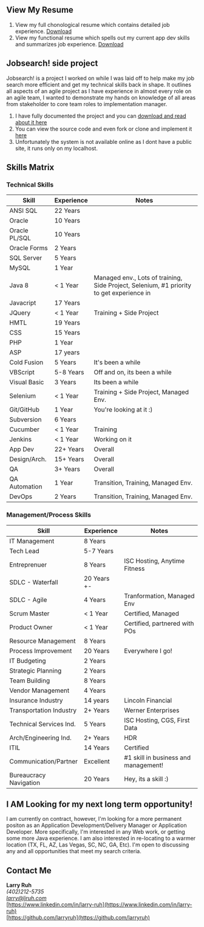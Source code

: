 ## View My Resume

1. View my full chonological resume which contains detailed job experience. [Download](https://github.com/larryruh/jobsearch/blob/master/LarryRuhMgmtResume2019.docx?raw=true)
2. View my functional resume which spells out my current app dev skills and summarizes job experience. [Download](https://github.com/larryruh/jobsearch/blob/master/LarryRuhResume2019.docx?raw=true)

## Jobsearch! side project

Jobsearch! is a project I worked on while I was laid off to help make my job search more efficient and get my technical skills back in shape. It outlines all aspects of an agile project as I have experience in almost every role on an agile team, I wanted to demonstrate my hands on knowledge of all areas from stakeholder to core team roles to implementation manager. 

1. I have fully documented the project and you can [download and read about it here](https://github.com/larryruh/jobsearch/blob/master/ReadMe.docx?raw=true)
2. You can view the source code and even fork or clone and implement it [here](https://github.com/larryruh/jobsearch/)
3. Unfortunately the system is not available online as I dont have a public site, it runs only on my localhost. 

## Skills Matrix

### Technical Skills

| Skill         | Experience    | Notes                           |
| ------------- | --------------| --------------------------------|
| ANSI SQL      | 22 Years      |                                 |
| Oracle        | 10 Years      |                                 |
| Oracle PL/SQL | 10 Years      |                                 |
| Oracle Forms  | 2 Years       |                                 |
| SQL Server    | 5 Years       |                                 |
| MySQL         | 1 Year        |                                 |
| Java 8        | < 1 Year      | Managed env., Lots of training, Side Project, Selenium, #1 priority to get experience in|
| Javacript     | 17 Years      |                                 |
| JQuery        | < 1 Year      | Training + Side Project         |
| HMTL          | 19 Years      |                                 |
| CSS           | 15 Years      |                                 |
| PHP           | 1 Year        |                                 |
| ASP           | 17 years      |                                 |
| Cold Fusion   | 5 Years       | It's been a while               |
| VBScript      | 5-8 Years     | Off and on, its been a while    |
| Visual Basic  | 3 Years       | Its been a while                |
| Selenium      | < 1 Year      | Training + Side Project, Managed Env.  |
| Git/GitHub    | 1 Year        | You're looking at it :)         |
| Subversion    | 6 Years       |                                 |
| Cucumber      | < 1 Year      | Training                        |
| Jenkins       | < 1 Year      | Working on it                   |
| App Dev       | 22+ Years     | Overall                         |
| Design/Arch.  | 15+ Years     | Overall                         |
| QA            | 3+ Years      | Overall                         |
| QA Automation | 1 Year        | Transition, Training, Managed Env.|
| DevOps        | 2 Years       | Transition, Training, Managed Env.|

### Management/Process Skills

| Skill                  | Experience    | Notes                           |
| -------------          | --------------| --------------------------------|
| IT Management          | 8 Years       |                                 |
| Tech Lead              | 5-7 Years     |                                 |
| Entreprenuer           | 8 Years       | ISC Hosting, Anytime Fitness    |
| SDLC - Waterfall       | 20 Years +-   |                                 |
| SDLC - Agile           | 4 Years       | Tranformation, Managed Env      |
| Scrum Master           | < 1 Year      | Certified, Managed              |
| Product Owner          | < 1 Year      | Certified, partnered with POs   |
| Resource Management    | 8 Years       |                                 |
| Process Improvement    | 20 Years      | Everywhere I go!                |
| IT Budgeting           | 2 Years       |                                 |
| Strategic Planning     | 2 Years       |                                 |
| Team Building          | 8 Years       |                                 |
| Vendor Management      | 4 Years       |                                 |
| Insurance Industry     | 14 years      | Lincoln Financial               |
| Transportation Industry| 2+ Years      | Werner Enterprises              |
| Technical Services Ind.| 5 Years       | ISC Hosting, CGS, First Data    |
| Arch/Engineering Ind.  | 2+ Years      | HDR                             |
| ITIL                   | 14 Years      | Certified                       |
| Communication/Partner  | Excellent     | #1 skill in business and management!|
| Bureaucracy Navigation | 20 Years      | Hey, its a skill :)             |

## I AM Looking for my next long term opportunity!

I am currently on contract, however, I'm looking for a more permanent positon as an Application Development/Delivery Manager or Application Developer. More specifically, I'm interested in any Web work, or getting some more Java experience. I am also interested in re-locating to a warmer location (TX, FL, AZ, Las Vegas, SC, NC, GA, Etc). I'm open to discussing any and all opportunities that meet my search criteria.  

## Contact Me

**Larry Ruh**<br/> 
*(402)212-5735*<br/> 
*larry@ljruh.com*<br/>
[https://www.linkedin.com/in/larry-ruh](https://www.linkedin.com/in/larry-ruh)<br/>
[https://github.com/larryruh](https://github.com/larryruh)<br/>
